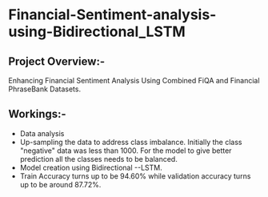 # Financial-Sentiment-analysis-using-Bidirectional_LSTM

## Project Overview:-  
Enhancing Financial Sentiment Analysis Using Combined FiQA and Financial PhraseBank Datasets.

## Workings:-
* Data analysis
* Up-sampling the data to address class imbalance. Initially the class "negative" data was less than 1000. For the model to give better prediction all the classes needs to be balanced.
* Model creation using Bidirectional --LSTM.
* Train Accuracy turns up to be 94.60% while validation accuracy turns up to be around 87.72%.
